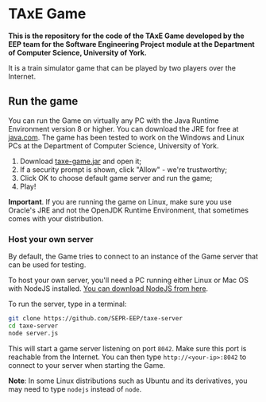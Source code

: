 # TAxE Game

**This is the repository for the code of the TAxE Game developed by the EEP team for the Software Engineering Project module at the Department of Computer Science, University of York.**

It is a train simulator game that can be played by two players over the Internet.

## Run the game

You can run the Game on virtually any PC with the Java Runtime Environment version 8 or higher. You can download the JRE for free at [java.com](http://java.com). The game has been tested to work on the Windows and Linux PCs at the Department of Computer Science, University of York.

1. Download [taxe-game.jar](https://raw.githubusercontent.com/SEPR-EEP/taxe-game/master/taxe-game.jar) and open it;
2. If a security prompt is shown, click "Allow" - we're trustworthy;
3. Click OK to choose default game server and run the game;
4. Play!

**Important**. If you are running the game on Linux, make sure you use Oracle's JRE and not the OpenJDK Runtime Environment, that sometimes comes with your distribution.

### Host your own server

By default, the Game tries to connect to an instance of the Game server that can be used for testing.

To host your own server, you'll need a PC running either Linux or Mac OS with NodeJS installed. [You can download NodeJS from here](http://nodejs.org/).

To run the server, type in a terminal:
```bash
git clone https://github.com/SEPR-EEP/taxe-server
cd taxe-server
node server.js
```

This will start a game server listening on port `8042`. Make sure this port is reachable from the Internet. You can then type `http://<your-ip>:8042` to connect to your server when starting the Game.

**Note**: In some Linux distributions such as Ubuntu and its derivatives, you may need to type `nodejs` instead of `node`.

